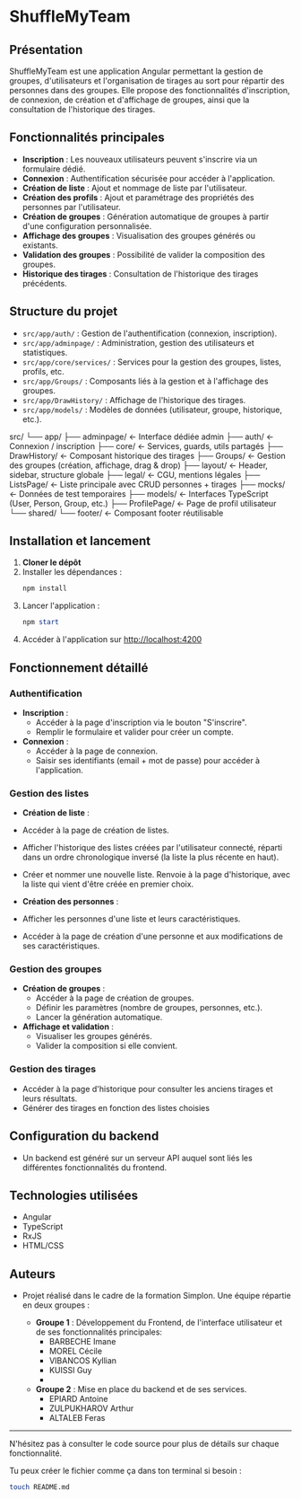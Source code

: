 # ShuffleMyTeam

## Présentation

ShuffleMyTeam est une application Angular permettant la gestion de groupes, d'utilisateurs et l'organisation de tirages au sort pour répartir des personnes dans des groupes. Elle propose des fonctionnalités d'inscription, de connexion, de création et d'affichage de groupes, ainsi que la consultation de l'historique des tirages.

## Fonctionnalités principales

- **Inscription** : Les nouveaux utilisateurs peuvent s'inscrire via un formulaire dédié.
- **Connexion** : Authentification sécurisée pour accéder à l'application.
- **Création de liste** : Ajout et nommage de liste par l'utilisateur.
- **Création des profils** : Ajout et paramétrage des propriétés des personnes par l'utilisateur.
- **Création de groupes** : Génération automatique de groupes à partir d'une configuration personnalisée.
- **Affichage des groupes** : Visualisation des groupes générés ou existants.
- **Validation des groupes** : Possibilité de valider la composition des groupes.
- **Historique des tirages** : Consultation de l'historique des tirages précédents.

## Structure du projet

- `src/app/auth/` : Gestion de l'authentification (connexion, inscription).
- `src/app/adminpage/` : Administration, gestion des utilisateurs et statistiques.
- `src/app/core/services/` : Services pour la gestion des groupes, listes, profils, etc.
- `src/app/Groups/` : Composants liés à la gestion et à l'affichage des groupes.
- `src/app/DrawHistory/` : Affichage de l'historique des tirages.
- `src/app/models/` : Modèles de données (utilisateur, groupe, historique, etc.).

src/
└── app/
    ├── adminpage/            ← Interface dédiée admin
    ├── auth/                 ← Connexion / inscription
    ├── core/                 ← Services, guards, utils partagés
    ├── DrawHistory/          ← Composant historique des tirages
    ├── Groups/               ← Gestion des groupes (création, affichage, drag & drop)
    ├── layout/               ← Header, sidebar, structure globale
    ├── legal/                ← CGU, mentions légales
    ├── ListsPage/            ← Liste principale avec CRUD personnes + tirages
    ├── mocks/                ← Données de test temporaires
    ├── models/               ← Interfaces TypeScript (User, Person, Group, etc.)
    ├── ProfilePage/          ← Page de profil utilisateur
    └── shared/
        └── footer/           ← Composant footer réutilisable

## Installation et lancement

1. **Cloner le dépôt**
2. Installer les dépendances :
   ```powershell
   npm install
   ```
3. Lancer l'application :
   ```powershell
   npm start
   ```
4. Accéder à l'application sur [http://localhost:4200](http://localhost:4200)

## Fonctionnement détaillé

### Authentification

- **Inscription** :
  - Accéder à la page d'inscription via le bouton "S'inscrire".
  - Remplir le formulaire et valider pour créer un compte.
- **Connexion** :
  - Accéder à la page de connexion.
  - Saisir ses identifiants (email + mot de passe) pour accéder à l'application.

### Gestion des listes

- **Création de liste** :
- Accéder à la page de création de listes.
- Afficher l'historique des listes créées par l'utilisateur connecté, réparti dans un ordre chronologique inversé (la liste la plus récente en haut).
- Créer et nommer une nouvelle liste. Renvoie à la page d'historique, avec la liste qui vient d'être créée en premier choix.

- **Création des personnes** :
- Afficher les personnes d'une liste et leurs caractéristiques.
- Accéder à la page de création d'une personne et aux modifications de ses caractéristiques.

### Gestion des groupes

- **Création de groupes** :
  - Accéder à la page de création de groupes.
  - Définir les paramètres (nombre de groupes, personnes, etc.).
  - Lancer la génération automatique.
- **Affichage et validation** :
  - Visualiser les groupes générés.
  - Valider la composition si elle convient.

### Gestion des tirages

- Accéder à la page d'historique pour consulter les anciens tirages et leurs résultats.
- Générer des tirages en fonction des listes choisies

## Configuration du backend

- Un backend est généré sur un serveur API auquel sont liés les différentes fonctionnalités du frontend.

## Technologies utilisées

- Angular
- TypeScript
- RxJS
- HTML/CSS

## Auteurs


- Projet réalisé dans le cadre de la formation Simplon.
  Une équipe répartie en deux groupes :
  
  - **Groupe 1** : Développement du Frontend, de l'interface utilisateur et de ses fonctionnalités principales:
    - BARBECHE Imane
    - MOREL Cécile
    - VIBANCOS Kyllian
    - KUISSI Guy
    - 
  - **Groupe 2** : Mise en place du backend et de ses services.
    - EPIARD Antoine
    - ZULPUKHAROV Arthur
    - ALTALEB Feras

---

N'hésitez pas à consulter le code source pour plus de détails sur chaque fonctionnalité.


Tu peux créer le fichier comme ça dans ton terminal si besoin :

```bash
touch README.md
